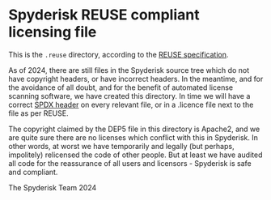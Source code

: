 # Spyderisk REUSE compliant licensing file

This is the `.reuse` directory, according to the [REUSE specification](https://reuse.software/spec/).

As of 2024, there are still files in the Spyderisk source tree which do not have copyright headers,
or have incorrect headers. In the meantime, and for the avoidance of all doubt, and for the benefit
of automated license scanning software, we have created this directory. In time we will have a correct
[SPDX header](https://spdx.dev/use/specifications/) on every relevant file, or in a .licence file next to the file as per REUSE.

The copyright claimed by the DEP5 file in this directory is Apache2, and we are
quite sure there are no licenses which conflict with this in Spyderisk. In
other words, at worst we have temporarily and legally (but perhaps, impolitely)
relicensed the code of other people. But at least we have audited all code for
the reassurance of all users and licensors - Spyderisk is safe and compliant.

The Spyderisk Team
2024
